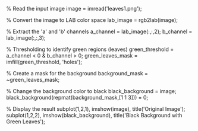 % Read the input image
image = imread('leaves1.png');

% Convert the image to LAB color space
lab_image = rgb2lab(image);

% Extract the 'a' and 'b' channels
a_channel = lab_image(:,:,2);
b_channel = lab_image(:,:,3);

% Thresholding to identify green regions (leaves)
green_threshold = a_channel < 0 & b_channel > 0;
green_leaves_mask = imfill(green_threshold, 'holes');

% Create a mask for the background
background_mask = ~green_leaves_mask;

% Change the background color to black
black_background = image;
black_background(repmat(background_mask,[1 1 3])) = 0;

% Display the result
subplot(1,2,1), imshow(image), title('Original Image');
subplot(1,2,2), imshow(black_background), title('Black Background with Green Leaves');
